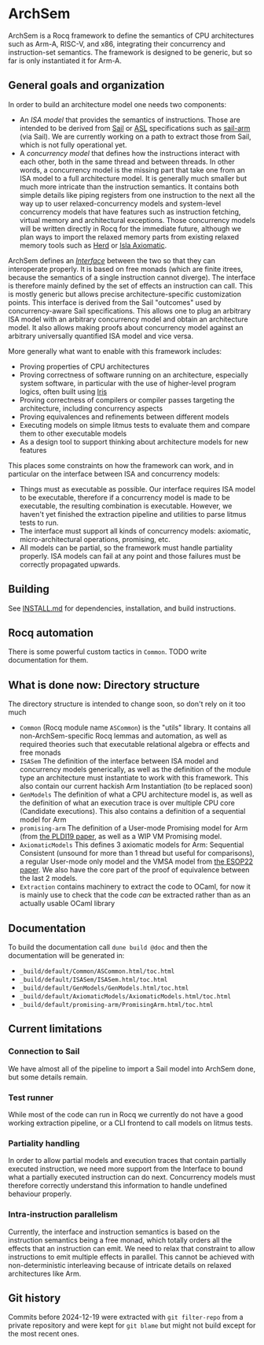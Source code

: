 # ArchSem

ArchSem is a Rocq framework to define the semantics of CPU architectures
such as Arm-A, RISC-V, and x86, integrating their concurrency and instruction-set semantics.
The framework is designed to be generic, but so far is only instantiated it for Arm-A.


## General goals and organization

In order to build an architecture model one needs two components:
- An _ISA model_ that provides the semantics of instructions. Those are intended
  to be derived from [Sail](https://github.com/rems-project/sail) or
  [ASL](https://developer.arm.com/Architectures/Architecture%20Specification%20Language)
  specifications such as [sail-arm](https://github.com/rems-project/sail-arm) (via Sail).
  We are currently working on a path to extract those from Sail, which is not
  fully operational yet.
- A _concurrency model_ that defines how the instructions interact with each
  other, both in the same thread and between threads.  In other words, a
  concurrency model is the missing part that take one from an ISA model to a
  full architecture model. It is generally much smaller but much
  more intricate than the instruction semantics. It contains both simple details like piping registers from
  one instruction to the next all the way up to user relaxed-concurrency models and 
  system-level concurrency models that have features such as instruction
  fetching, virtual memory and architectural exceptions. Those concurrency
  models will be written directly in Rocq for the immediate future, although
  we plan ways to import the relaxed memory parts from existing relaxed
  memory tools such as [Herd](https://github.com/herd/herdtools7) or
  [Isla Axiomatic](https://github.com/rems-project/isla).

ArchSem defines an [_Interface_](ISASem/Interface.v) between the two so
that they can interoperate properly. It is based on free monads (which are finite
itrees, because the semantics of a single instruction cannot diverge). The interface is
therefore mainly defined by the set of effects an instruction can call. This is
mostly generic but allows precise architecture-specific customization points.
This interface is derived from the Sail "outcomes" used by concurrency-aware
Sail specifications. This allows one to plug an arbitrary ISA model with an arbitrary
concurrency model and obtain an architecture model. It also allows making
proofs about concurrency model against an arbitrary universally quantified ISA
model and vice versa.

More generally what want to enable with this framework includes:
- Proving properties of CPU architectures
- Proving correctness of software running on an architecture, especially system
  software, in particular with the use of higher-level program logics, often
  built using [Iris](https://iris-project.org/)
- Proving correctness of compilers or compiler passes targeting the
  architecture, including concurrency aspects
- Proving equivalences and refinements between different models
- Executing models on simple litmus tests to evaluate them and compare them to
  other executable models
- As a design tool to support thinking about architecture models for new features

This places some constraints on how the framework can work, and in particular on
the interface between ISA and concurrency models:
- Things must as executable as possible. Our interface requires ISA model to be
  executable, therefore if a concurrency model is made to be executable, the
  resulting combination is executable. However, we haven't yet finished the
  extraction pipeline and utilities to parse litmus tests to run.
- The interface must support all kinds of concurrency models: axiomatic,
  micro-architectural operations, promising, etc.
- All models can be partial, so the framework must handle partiality properly.
  ISA models can fail at any point and those failures must be correctly propagated
  upwards. 

## Building

See [INSTALL.md](INSTALL.md) for dependencies, installation, and build
instructions.

## Rocq automation

There is some powerful custom tactics in `Common`. TODO write documentation for
them.

## What is done now: Directory structure

The directory structure is intended to change soon, so don't rely on it too much

- `Common` (Rocq module name `ASCommon`) is the "utils" library. It contains all
  non-ArchSem-specific Rocq lemmas and automation, as well as required theories
  such that executable relational algebra or effects and free monads
- `ISASem` The definition of the interface between ISA model and concurrency
  models generically, as well as the definition of the module type an
  architecture must instantiate to work with this framework. This also contain
  our current hackish Arm Instantiation (to be replaced soon)
- `GenModels` The definition of what a CPU architecture model is, as well as the
  definition of what an execution trace is over multiple CPU core (Candidate
  executions). This also contains a definition of a sequential model for Arm
- `promising-arm` The definition of a User-mode Promising model for Arm (from
  [the PLDI19 paper](https://sf.snu.ac.kr/publications/promising-arm-riscv.pdf),
  as well as a WIP VM Promising model.
- `AxiomaticModels` This defines 3 axiomatic models for Arm: Sequential
  Consistent (unsound for more than 1 thread but useful for comparisons), a
  regular User-mode only model and the VMSA model from [the ESOP22
  paper](https://www.cl.cam.ac.uk/~pes20/iflat/top-extended.pdf). We also have
  the core part of the proof of equivalence between the last 2 models.
- `Extraction` contains machinery to extract the code to OCaml, for now it is
  mainly use to check that the code _can_ be extracted rather than as an
  actually usable OCaml library

## Documentation

To build the documentation call `dune build @doc` and then the documentation
will be generated in:

- `_build/default/Common/ASCommon.html/toc.html`
- `_build/default/ISASem/ISASem.html/toc.html`
- `_build/default/GenModels/GenModels.html/toc.html`
- `_build/default/AxiomaticModels/AxiomaticModels.html/toc.html`
- `_build/default/promising-arm/PromisingArm.html/toc.html`


## Current limitations

### Connection to Sail

We have almost all of the pipeline to import a Sail model into ArchSem done, but
some details remain.

### Test runner

While most of the code can run in Rocq we currently do not have a good working
extraction pipeline, or a CLI frontend to call models on litmus
tests. 

### Partiality handling

In order to allow partial models and execution traces that contain partially
executed instruction, we need more support from the Interface to bound what a
partially executed instruction can do next. Concurrency models must therefore correctly
understand this information to handle undefined behaviour properly.

### Intra-instruction parallelism

Currently, the interface and instruction semantics is based on the instruction
semantics being a free monad, which totally orders all the effects that an
instruction can emit. We need to relax that constraint to allow instructions to
emit multiple effects in parallel. This cannot be achieved with
non-deterministic interleaving because of intricate details on relaxed
architectures like Arm.

## Git history

Commits before 2024-12-19 were extracted with `git filter-repo` from a private
repository and were kept for `git blame` but might not build except for the most
recent ones.
